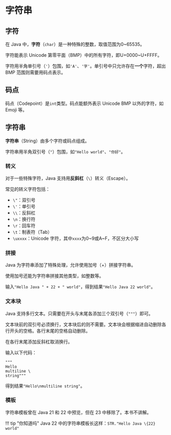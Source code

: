 # 字符串

## 字符

在 Java 中，**字符**（`char`）是一种特殊的整数，取值范围为0~65535。

字符能表示 Unicode 第零平面（BMP）中的所有字符，即U+0000~U+FFFF。

字符用半角单引号（`'`）包围，如`'A'`、`'字'`。单引号中只允许存在**一个**字符，超出 BMP 范围则需要用码点表示。

## 码点

码点（Codepoint）是`int`类型。码点能额外表示 Unicode BMP 以外的字符，如 Emoji 等。

## 字符串

**字符串**（String）由多个字符或码点组成。

字符串用半角双引号（`"`）包围，如`"Hello world"`、`"你好"`。

### 转义

对于一些特殊字符，Java 支持用**反斜杠**（`\`）转义（Escape）。

常见的转义字符包括：

- `\"`：双引号
- `\'`：单引号
- `\\`：反斜杠
- `\n`：换行符
- `\r`：回车符
- `\t`：制表符（Tab）
- `\uxxxx`：Unicode 字符，其中`xxxx`为0~9或A~F，不区分大小写

### 拼接

Java 为字符串添加了特殊处理，允许使用加号（+）拼接字符串。

使用加号还能为字符串拼接其他类型，如整数等。

输入`"Hello Java " + 22 + " world"`，得到结果`"Hello Java 22 world"`。

### 文本块

Java 支持多行文本。只需要在开头与末尾各添加三个双引号（`"""`）即可。

文本块前的双引号必须换行，文本块后的则不需要。文本块会根据缩进自动删除各行开头的空格。各行末尾的空格自动删除。

在各行末尾添加反斜杠取消换行。

输入以下代码：

```
"""
Hello
multiline \
string"""
```

得到结果`"Hello\nmultiline string"`。

### 模板

字符串模板曾在 Java 21 和 22 中预览，但在 23 中移除了。本书不讲解。

!!! tip "你知道吗"
    Java 22 中的字符串模板长这样：`STR."Hello Java \{22} world"`
